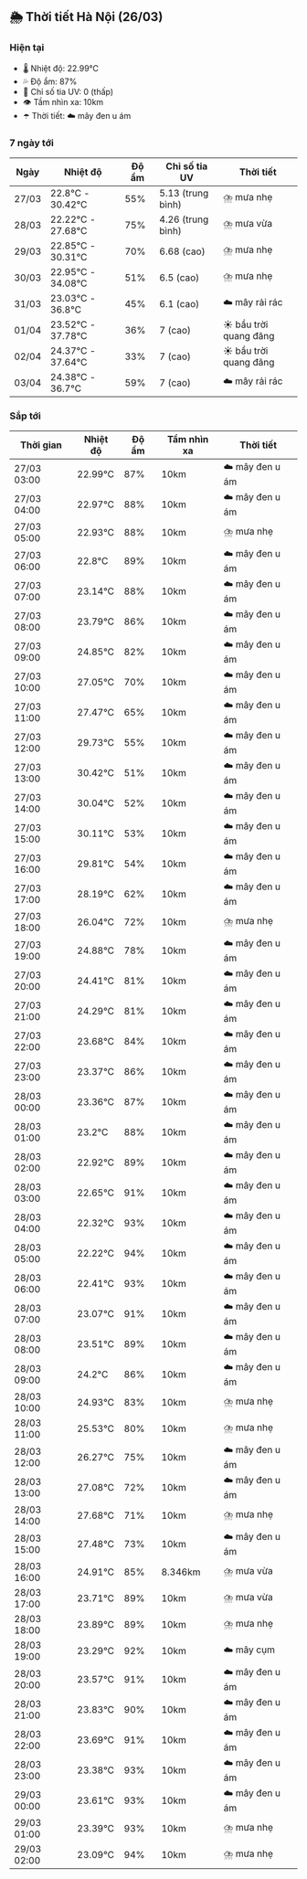 ## 🌦️ Thời tiết Hà Nội (26/03)

### Hiện tại

- 🌡️ Nhiệt độ: 22.99℃
- 💦 Độ ẩm: 87%
- 🌟 Chỉ số tia UV: 0 (thấp)
- 👁️ Tầm nhìn xa: 10km
- ☂️ Thời tiết: ☁️ mây đen u ám

### 7 ngày tới

| Ngày | Nhiệt độ | Độ ẩm | Chỉ số tia UV | Thời tiết |
| --- | --- | --- | --- | --- |
| 27/03 | 22.8℃ - 30.42℃ | 55% | 5.13 (trung bình) | ⛈️ mưa nhẹ |
| 28/03 | 22.22℃ - 27.68℃ | 75% | 4.26 (trung bình) | ⛈️ mưa vừa |
| 29/03 | 22.85℃ - 30.31℃ | 70% | 6.68 (cao) | ⛈️ mưa nhẹ |
| 30/03 | 22.95℃ - 34.08℃ | 51% | 6.5 (cao) | ⛈️ mưa nhẹ |
| 31/03 | 23.03℃ - 36.8℃ | 45% | 6.1 (cao) | ☁️ mây rải rác |
| 01/04 | 23.52℃ - 37.78℃ | 36% | 7 (cao) | ☀️ bầu trời quang đãng |
| 02/04 | 24.37℃ - 37.64℃ | 33% | 7 (cao) | ☀️ bầu trời quang đãng |
| 03/04 | 24.38℃ - 36.7℃ | 59% | 7 (cao) | ☁️ mây rải rác |

### Sắp tới

| Thời gian | Nhiệt độ | Độ ẩm | Tầm nhìn xa | Thời tiết |
| --- | --- | --- | --- | --- |
| 27/03 03:00 | 22.99℃ | 87% | 10km | ☁️ mây đen u ám |
| 27/03 04:00 | 22.97℃ | 88% | 10km | ☁️ mây đen u ám |
| 27/03 05:00 | 22.93℃ | 88% | 10km | ⛈️ mưa nhẹ |
| 27/03 06:00 | 22.8℃ | 89% | 10km | ☁️ mây đen u ám |
| 27/03 07:00 | 23.14℃ | 88% | 10km | ☁️ mây đen u ám |
| 27/03 08:00 | 23.79℃ | 86% | 10km | ☁️ mây đen u ám |
| 27/03 09:00 | 24.85℃ | 82% | 10km | ☁️ mây đen u ám |
| 27/03 10:00 | 27.05℃ | 70% | 10km | ☁️ mây đen u ám |
| 27/03 11:00 | 27.47℃ | 65% | 10km | ☁️ mây đen u ám |
| 27/03 12:00 | 29.73℃ | 55% | 10km | ☁️ mây đen u ám |
| 27/03 13:00 | 30.42℃ | 51% | 10km | ☁️ mây đen u ám |
| 27/03 14:00 | 30.04℃ | 52% | 10km | ☁️ mây đen u ám |
| 27/03 15:00 | 30.11℃ | 53% | 10km | ☁️ mây đen u ám |
| 27/03 16:00 | 29.81℃ | 54% | 10km | ☁️ mây đen u ám |
| 27/03 17:00 | 28.19℃ | 62% | 10km | ☁️ mây đen u ám |
| 27/03 18:00 | 26.04℃ | 72% | 10km | ⛈️ mưa nhẹ |
| 27/03 19:00 | 24.88℃ | 78% | 10km | ☁️ mây đen u ám |
| 27/03 20:00 | 24.41℃ | 81% | 10km | ☁️ mây đen u ám |
| 27/03 21:00 | 24.29℃ | 81% | 10km | ☁️ mây đen u ám |
| 27/03 22:00 | 23.68℃ | 84% | 10km | ☁️ mây đen u ám |
| 27/03 23:00 | 23.37℃ | 86% | 10km | ☁️ mây đen u ám |
| 28/03 00:00 | 23.36℃ | 87% | 10km | ☁️ mây đen u ám |
| 28/03 01:00 | 23.2℃ | 88% | 10km | ☁️ mây đen u ám |
| 28/03 02:00 | 22.92℃ | 89% | 10km | ☁️ mây đen u ám |
| 28/03 03:00 | 22.65℃ | 91% | 10km | ☁️ mây đen u ám |
| 28/03 04:00 | 22.32℃ | 93% | 10km | ☁️ mây đen u ám |
| 28/03 05:00 | 22.22℃ | 94% | 10km | ☁️ mây đen u ám |
| 28/03 06:00 | 22.41℃ | 93% | 10km | ☁️ mây đen u ám |
| 28/03 07:00 | 23.07℃ | 91% | 10km | ☁️ mây đen u ám |
| 28/03 08:00 | 23.51℃ | 89% | 10km | ☁️ mây đen u ám |
| 28/03 09:00 | 24.2℃ | 86% | 10km | ☁️ mây đen u ám |
| 28/03 10:00 | 24.93℃ | 83% | 10km | ⛈️ mưa nhẹ |
| 28/03 11:00 | 25.53℃ | 80% | 10km | ⛈️ mưa nhẹ |
| 28/03 12:00 | 26.27℃ | 75% | 10km | ☁️ mây đen u ám |
| 28/03 13:00 | 27.08℃ | 72% | 10km | ☁️ mây đen u ám |
| 28/03 14:00 | 27.68℃ | 71% | 10km | ⛈️ mưa nhẹ |
| 28/03 15:00 | 27.48℃ | 73% | 10km | ☁️ mây đen u ám |
| 28/03 16:00 | 24.91℃ | 85% | 8.346km | ⛈️ mưa vừa |
| 28/03 17:00 | 23.71℃ | 89% | 10km | ⛈️ mưa vừa |
| 28/03 18:00 | 23.89℃ | 89% | 10km | ⛈️ mưa nhẹ |
| 28/03 19:00 | 23.29℃ | 92% | 10km | ☁️ mây cụm |
| 28/03 20:00 | 23.57℃ | 91% | 10km | ☁️ mây đen u ám |
| 28/03 21:00 | 23.83℃ | 90% | 10km | ☁️ mây đen u ám |
| 28/03 22:00 | 23.69℃ | 91% | 10km | ☁️ mây đen u ám |
| 28/03 23:00 | 23.38℃ | 93% | 10km | ☁️ mây đen u ám |
| 29/03 00:00 | 23.61℃ | 93% | 10km | ☁️ mây đen u ám |
| 29/03 01:00 | 23.39℃ | 93% | 10km | ⛈️ mưa nhẹ |
| 29/03 02:00 | 23.09℃ | 94% | 10km | ⛈️ mưa nhẹ |
